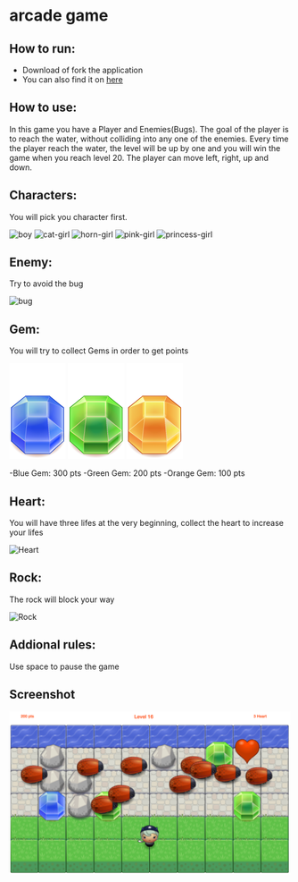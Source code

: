 arcade game
===============================

How to run:
---------------
- Download of fork the application
- You can also find it on [here](https://tiechengsu.github.io/frontend-nanodegree-arcade-game/)

How to use:
---------------
In this game you have a Player and Enemies(Bugs). The goal of the player is to reach the water, without colliding into any one of the enemies. Every time the player reach the water, the level will be up by one and you will win the game when you reach level 20. The player can move left, right, up and down.

Characters:
----------------
You will pick you character first.

![boy](images/char-boy.png)
![cat-girl](images/char-cat-girl.png)
![horn-girl](images/char-horn-girl.png)
![pink-girl](images/char-pink-girl.png)
![princess-girl](images/char-princess-girl.png)

Enemy:
-----------------
Try to avoid the bug

![bug](images/enemy-bug.png)

Gem:
-------------------
You will try to collect Gems in order to get points

![Gem Blue](images/Gem-Blue.png)
![Gem Green](images/Gem-Green.png)
![Gem Orange](images/Gem-Orange.png)

-Blue Gem: 300 pts
-Green Gem: 200 pts
-Orange Gem: 100 pts


Heart:
------------------
You will have three lifes at the very beginning, collect the heart to increase your lifes

![Heart](images/Heart.png)

Rock:
----------------------------
The rock will block your way

![Rock](images/Rock.png)

Addional rules:
-------------------------
Use space to pause the game

Screenshot
--------------------------
![interface](images/interface.png)







